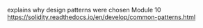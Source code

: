 explains why design patterns were chosen
Module 10 https://solidity.readthedocs.io/en/develop/common-patterns.html
